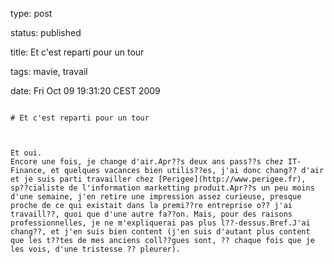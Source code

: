 type: post
status: published
title: Et c'est reparti pour un tour 
tags: mavie, travail
date: Fri Oct 09 19:31:20 CEST 2009
~~~~~~
# Et c'est reparti pour un tour 

Et oui.  
Encore une fois, je change d'air.Apr??s deux ans pass??s chez IT-Finance, et quelques vacances bien utilis??es, j'ai donc chang?? d'air et je suis parti travailler chez [Perigee](http://www.perigee.fr), sp??cialiste de l'information marketting produit.Apr??s un peu moins d'une semaine, j'en retire une impression assez curieuse, presque proche de ce qui existait dans la premi??re entreprise o?? j'ai travaill??, quoi que d'une autre fa??on. Mais, pour des raisons professionnelles, je ne m'expliquerai pas plus l??-dessus.Bref.J'ai chang??, et j'en suis bien content (j'en suis d'autant plus content que les t??tes de mes anciens coll??gues sont, ?? chaque fois que je les vois, d'une tristesse ?? pleurer).